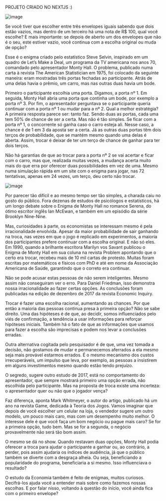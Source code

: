 PROJETO CRIADO NO NEXTJS :)

![image](https://user-images.githubusercontent.com/95648653/151947645-3261fa3a-e278-418d-b44d-d4fa6d50dfa8.png)

Se você tiver que escolher entre três envelopes iguais sabendo que dois estão vazios, mas dentro de um terceiro há uma nota de R$ 100, qual você escolhe? E mais importante: se depois de aberto um dos envelopes que não é o seu, este estiver vazio, você continua com a escolha original ou muda de opção?

Esse é o enigma criado pelo estatístico Steve Selvin, inspirado em um quadro de Let’s Make a Deal, um programa da TV americana nos anos 70, comandado pelo apresentador Monty Hall. O problema, publicado numa carta à revista The American Statistician em 1975, foi colocado da seguinte maneira: eram mostradas três portas fechadas ao participante. Atrás de uma delas havia o prêmio, um carro, mas nas outras duas havia um bode.

Primeiro o participante escolhia uma porta. Digamos, a porta nº 1.
Em seguida, Monty Hall abria uma porta que continha um bode, por exemplo a porta nº 3.
Por fim, o apresentador perguntava se o participante queria continuar com a porta nº 1 ou mudar para a nº 2.
Qual a melhor estratégia? A primeira resposta parece ser: tanto faz. Sendo duas as portas, cada uma tem 50% de chance de ser a certa. Mas não é tão simples. Se ficar com a porta nº 1, o concorrente só ganha caso o carro esteja ali. Nesse caso, a chance é de 1 em 3 da aposta ser a certa. Já as outras duas portas têm dois terços de probabilidade, que se mantém mesmo quando uma delas é aberta. Assim, trocar é deixar de ter um terço de chance de ganhar para ter dois terços.

Não há garantias de que ao trocar para a porta nº 2 se vai acertar e ficar com o carro, mas que, realizada muitas vezes, a mudança acerta muito mais do que erra por oferecer duas possibilidades em vez de uma. Mesmo numa simulação rápida em um site com o enigma para jogar, nas 72 tentativas, apenas em 24 vezes, um terço, deu certo não trocar.

![image](https://user-images.githubusercontent.com/95648653/151947719-46624311-bc0e-41e2-8a8d-baada8132cec.png)


Por parecer tão difícil e ao mesmo tempo ser tão simples, a charada caiu no gosto do público. Fora dezenas de estudos de psicólogos e estatísticos, há um longo debate sobre o Enigma de Monty Hall no romance Serena, do ótimo escritor inglês Ian McEwan, e também em um episódio da série Brooklyn Nine-Nine.

Mas, curiosidades à parte, os economistas se interessam mesmo é pela irracionalidade envolvida. Apesar da maior probabilidade de sair ganhando na troca, nas vezes em que o jogo é replicado em experimentos, a maioria dos participantes prefere continuar com a escolha original. E não só eles. Em 1990, quando a brilhante escritora Marilyn vos Savant publicou o Enigma de Monty Hall em sua coluna na revista Problem apontando que o certo era trocar, recebeu mais de 10 mil cartas de protesto. Muitas foram escritas por matemáticos e físicos com PhD e até em nome da Associação Americana de Saúde, garantindo que o correto era continuar.

Não se pode acusar estas pessoas de não serem inteligentes. Mesmo assim não conseguiram ver o erro. Para Daniel Friedman, isso demonstra nossa irracionalidade ao fazer certas opções. As conclusões foram publicadas na edição de dezembro de 2017 da revista Economic Inquiry.

Trocar é fazer uma escolha racional, aumentando as chances. Por que então a maioria das pessoas continua presa à primeira opção? Não se sabe direito. Uma das hipóteses é de que, ao decidir, somos influenciados pelo viés de confirmação, a tendência a usar informações para reforçar hipóteses iniciais. Também há o fato de que as informações que usamos para fazer a escolha são imprecisas e podem nos levar a conclusões erradas.

Outra alternativa cogitada pelo pesquisador é de que, uma vez tomada a decisão, não gostamos de mudar e permanecemos aferrados a ela mesmo seja mais provável estarmos errados. É o mesmo mecanismo dos custos irrecuperáveis, um impulso que leva, por exemplo, as pessoas a insistirem em alguns investimentos mesmo quando estão tendo prejuízo.

O segredo, sugere outro estudo de 2017, está no comportamento do apresentador, que sempre mostrará primeiro uma opção errada, não escolhida pelo participante. Mas na proposta de troca existe uma incerteza: o apresentador quer ou não que o jogador vença?

Faz diferença, aponta Mark Whitmeyer, o autor do artigo, publicado há um ano na revista Game, dedicada à Teoria dos Jogos. Vamos imaginar que depois de você escolher um celular na loja, o vendedor sugere um outro modelo, um pouco mais caro, mas com um desempenho muito melhor. O interesse dele é que você faça um bom negócio ou pague mais caro? Se for a primeira opção, tudo bem. Mas se for a segunda, o negócio provavelmente não será tão bom assim.

O mesmo se dá no show. Quando restavam duas opções, Monty Hall podia oferecer a troca para ajudar o participante a ganhar ou, ao contrário, a perder, pois assim ajudaria os índices de audiência, já que o público também se diverte com a desgraça alheia. Ou seja, beneficiando a popularidade do programa, beneficiaria a si mesmo. Isso influenciava o resultado?

O estudo da Economia também é feito de enigmas, muitos curiosos. Decifrá-los ajuda você a entender mais sobre como fazemos nossas escolhas. E por falar nisso, voltando à questão do início, você ainda fica com o primeiro envelope?
